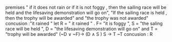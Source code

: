 premises " if it does not rain or if it is not foggy , then the sailing race will be held and the lifesaving demonstration will go on", "If the sailing race is held , then the trophy will be awarded" and "the trophy was not awarded"
concusion :"it rained "
let R = " it rained " . F= "it is foggy ", S = "the saling race will be held ", D = "the lifesaving demonstration will go on" and T = "trophy will be awarded"
(~D $\lor$ ~F)-> (D $\land$ S )
S -> T 
~T 
concusion : R 
